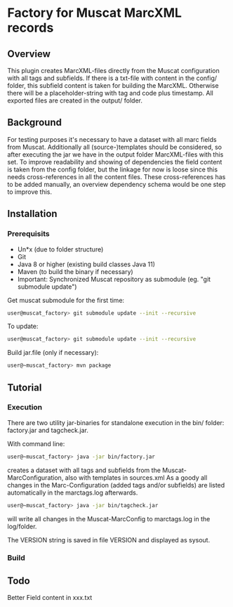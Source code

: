 # Factory for Muscat MarcXML records

## Overview
This plugin creates MarcXML-files directly from the Muscat configuration with all tags and subfields. 
If there is a txt-file with content in the config/ folder, this subfield content is taken for building the MarcXML. Otherwise there will be a placeholder-string with tag and code plus timestamp.
All exported files are created in the output/ folder.    

## Background
For testing purposes it's necessary to have a dataset with all marc fields from Muscat. Additionally all (source-)templates should be considered, so after executing the jar we have in the output folder MarcXML-files with this set. To improve readability and showing of dependencies the field content is taken from the config folder, but the linkage for now is loose since this needs cross-references in all the content files. These cross-references has to be added manually, an overview dependency schema would be one step to improve this.    

## Installation

### Prerequisits
- Un*x (due to folder structure)
- Git
- Java 8 or higher (existing build classes Java 11)
- Maven (to build the binary if necessary)
- Important: Synchronized Muscat repository as submodule (eg. "git submodule update")

Get muscat submodule for the first time:

```bash
user@muscat_factory> git submodule update --init --recursive
```

To update:

```bash
user@muscat_factory> git submodule update --init --recursive
```

Build jar.file (only if necessary):

```bash
user@~muscat_factory> mvn package
```


## Tutorial

### Execution

There are two utility jar-binaries for standalone execution in the bin/ folder: factory.jar and tagcheck.jar.

With command line:

```bash
user@~muscat_factory> java -jar bin/factory.jar
```
creates a dataset with all tags and subfields from the Muscat-MarcConfiguration, also with templates in sources.xml
As a goody all changes in the Marc-Configuration (added tags and/or subfields) are listed automatically in the marctags.log afterwards.

```bash
user@~muscat_factory> java -jar bin/tagcheck.jar
```
will write all changes in the Muscat-MarcConfig to marctags.log in the log/folder.

The VERSION string is saved in file VERSION and displayed as sysout.
 

### Build


## Todo
Better Field content in xxx.txt



